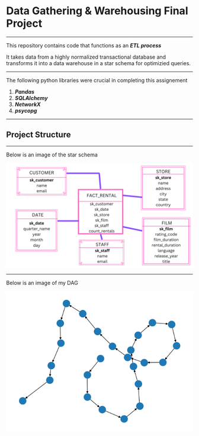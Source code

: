 # Data Gathering & Warehousing Final Project
---

This repository contains code that functions as an ***ETL process***

It takes data from a highly normalized transactional database and transforms it into a data warehouse in a star schema for optimizied queries.

---
The following python libraries were crucial in completing this assignement

1. ***Pandas***
2. ***SQLAlchemy***
3. ***NetworkX***
4. ***psycopg***

---
## Project Structure


---
Below is an image of the star schema

![img](images/StarSchema.png)

---

Below is an image of my DAG

![img](images/DAG.png)

